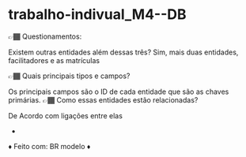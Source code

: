 # trabalho-indivual_M4--DB

👉🏾 Questionamentos:

Existem outras entidades além dessas três?
Sim, mais duas entidades, facilitadores e as matrículas

👉🏾 Quais principais tipos e campos?

Os principais campos são o ID de cada entidade que são as chaves primárias.
👉🏾 Como essas entidades estão relacionadas?

De Acordo com ligações entre elas

-


♦ Feito com: BR modelo ♦
